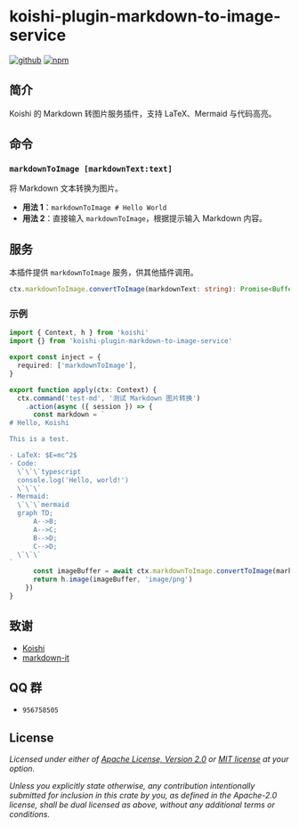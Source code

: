 # koishi-plugin-markdown-to-image-service

[![github](https://img.shields.io/badge/github-araea/markdown_to_image-8da0cb?style=for-the-badge&labelColor=555555&logo=github)](https://github.com/araea/koishi-plugin-markdown-to-image-service) [![npm](https://img.shields.io/npm/v/koishi-plugin-markdown-to-image-service.svg?style=for-the-badge&color=fc8d62&logo=npm)](https://www.npmjs.com/package/koishi-plugin-markdown-to-image-service)

## 简介

Koishi 的 Markdown 转图片服务插件，支持 LaTeX、Mermaid 与代码高亮。

## 命令

### `markdownToImage [markdownText:text]`

将 Markdown 文本转换为图片。

- **用法 1**：`markdownToImage # Hello World`
- **用法 2**：直接输入 `markdownToImage`，根据提示输入 Markdown 内容。

## 服务

本插件提供 `markdownToImage` 服务，供其他插件调用。

```typescript
ctx.markdownToImage.convertToImage(markdownText: string): Promise<Buffer>
```

### 示例

```typescript
import { Context, h } from 'koishi'
import {} from 'koishi-plugin-markdown-to-image-service'

export const inject = {
  required: ['markdownToImage'],
}

export function apply(ctx: Context) {
  ctx.command('test-md', '测试 Markdown 图片转换')
    .action(async ({ session }) => {
      const markdown = `
# Hello, Koishi

This is a test.

- LaTeX: $E=mc^2$
- Code:
  \`\`\`typescript
  console.log('Hello, world!')
  \`\`\`
- Mermaid:
  \`\`\`mermaid
  graph TD;
      A-->B;
      A-->C;
      B-->D;
      C-->D;
  \`\`\`
`
      const imageBuffer = await ctx.markdownToImage.convertToImage(markdown)
      return h.image(imageBuffer, 'image/png')
    })
}
```

## 致谢

- [Koishi](https://koishi.chat/)
- [markdown-it](https://github.com/markdown-it/markdown-it)

## QQ 群

- `956758505`

## License

*Licensed under either of [Apache License, Version 2.0](LICENSE-APACHE) or [MIT license](LICENSE-MIT) at your option.*

*Unless you explicitly state otherwise, any contribution intentionally submitted for inclusion in this crate by you, as defined in the Apache-2.0 license, shall be dual licensed as above, without any additional terms or conditions.*
